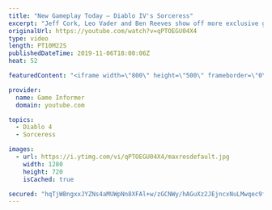 ```yaml
---
title: "New Gameplay Today – Diablo IV's Sorceress"
excerpt: "Jeff Cork, Leo Vader and Ben Reeves show off more exclusive gameplay of Diablo IV, which can be viewed without commentary at ..."
originalUrl: https://youtube.com/watch?v=qPTOEGU04X4
type: video
length: PT10M22S
publishedDateTime: 2019-11-06T18:00:06Z
heat: 52

featuredContent: "<iframe width=\"800\" height=\"500\" frameborder=\"0\" src=\"https://www.youtube.com/embed/qPTOEGU04X4\" allow=\"accelerometer; autoplay; encrypted-media; gyroscope; picture-in-picture\" allowfullscreen></iframe>"

provider:
  name: Game Informer
  domain: youtube.com

topics:
  - Diablo 4
  - Sorceress

images:
  - url: https://i.ytimg.com/vi/qPTOEGU04X4/maxresdefault.jpg
    width: 1280
    height: 720
    isCached: true

secured: "hqTjWBngxxJYZNs4aMUWpNn8XFAl+w/zGCNWy/hAGuXz2JEjncxNuLMwqec9fOdKJU34RR8nNSKDa4Ep+A5GIl6VHP7BwMBjG4oowVmDJvUxI9K4fv1jBI+28wVDhD7k/6T6m54HgbhkJaAtNjHbvRoiQjbGjbKOFSvjTr8z5uG7dqQI7LYdKY0bPbgR7xvMttEw/HfTCEIFUq13kLxUIpxDAzXyi+7dR7Pe3F9RFAv9ldgicRMOYwL32K1JeusYA2Lk07eV01RYlDzpJ+FhojMLX/ew94hzze1krf6NKERlgDOiMM7uQ8at2STc9VwzO+pBMJVytjx8WUPrsZcVYJymtq2eSVEPsVtUjl9YdG34x/e0LBvW4B8KTRS0hIbwP8XmELAsy4aII6kGAmcPgBmiH9ZXG0iYvOLlX6ywgaYYDnacH7fsqXVYrvuy6c4N;gYciziWIoPqgcxOhCYK9Eg=="
---
```


